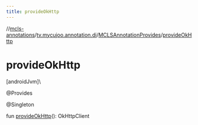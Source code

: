```yaml
---
title: provideOkHttp
---
```

//[mcls-annotations](../../../index.html)/[tv.mycujoo.annotation.di](../index.html)/[MCLSAnnotationProvides](index.html)/[provideOkHttp](provide-ok-http.html)



# provideOkHttp



[androidJvm]\




@Provides



@Singleton



fun [provideOkHttp](provide-ok-http.html)(): OkHttpClient




